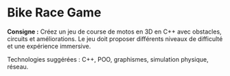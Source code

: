 # Bike Race Game

**Consigne :**
Créez un jeu de course de motos en 3D en C++ avec obstacles, circuits et améliorations. Le jeu doit proposer différents niveaux de difficulté et une expérience immersive.

Technologies suggérées : C++, POO, graphismes, simulation physique, réseau.

